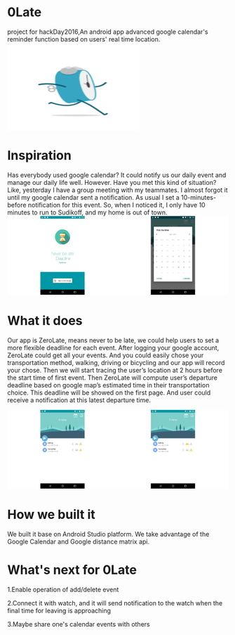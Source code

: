# 0Late
project for hackDay2016,An android app advanced google calendar's reminder function based on users' real time location.
 <img src="pics/2.gif" width = "300" height = "200" align=center />

# Inspiration
Has everybody used google calendar? It could notify us our daily event and manage our daily life well. However. Have you met this kind of situation? Like, yesterday I have a group meeting with my teammates. I almost forgot it until my google calendar sent a notification. As usual I set a 10-minutes-before notification for this event. So, when I noticed it, I only have 10 minutes to run to Sudikoff, and my home is out of town.
<img src="pics/1.jpg" width = "50%" height = "50%" /><img src="pics/2.jpg" width = "50%" height = "50%" />

# What it does
Our app is ZeroLate, means never to be late, we could help users to set a more flexible deadline for each event. After logging your google account, ZeroLate could get all your events. And you could easily chose your transportation method, walking, driving or bicycling and our app will record your chose. Then we will start tracing the user’s location at 2 hours before the start time of first event. Then ZeroLate will compute user’s departure deadline based on google map’s estimated time in their transportation choice. This deadline will be showed on the first page. And user could receive a notification at this latest departure time.

<img src="pics/3.jpg" width = "50%" height = "50%" /><img src="pics/4.jpg" width = "50%" height = "50%" />

# How we built it
We built it base on Android Studio platform. We take advantage of the Google Calendar and Google distance matrix api.

# What's next for 0Late
1.Enable operation of add/delete event 

2.Connect it with watch, and it will send notification to the watch when the final time for leaving is approaching 

3.Maybe share one's calendar events with others
